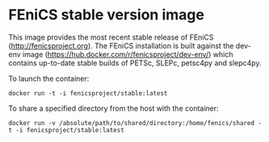# FEniCS stable version image

This image provides the most recent stable release of FEniCS
(<http://fenicsproject.org>). The FEniCS installation is built against
the dev-env image (<https://hub.docker.com/r/fenicsproject/dev-env/>)
which contains up-to-date stable builds of PETSc, SLEPc, petsc4py and
slepc4py.

To launch the container:

    docker run -t -i fenicsproject/stable:latest

To share a specified directory from the host with the container:

    docker run -v /absolute/path/to/shared/directory:/home/fenics/shared -t -i fenicsproject/stable:latest
